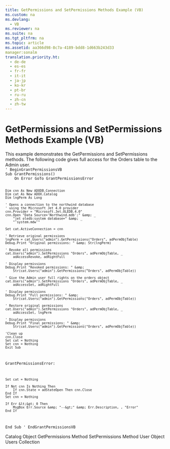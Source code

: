 ```yaml
---
title: GetPermissions and SetPermissions Methods Example (VB)
ms.custom: na
ms.devlang: 
  - VB
ms.reviewer: na
ms.suite: na
ms.tgt_pltfrm: na
ms.topic: article
ms.assetid: aa366d98-8c7a-4189-bdd8-1d663b243d33
manager:sonalm
translation.priority.ht: 
  - de-de
  - es-es
  - fr-fr
  - it-it
  - ja-jp
  - ko-kr
  - pt-br
  - ru-ru
  - zh-cn
  - zh-tw
---
```

# GetPermissions and SetPermissions Methods Example (VB)
<?xml version="1.0" encoding="utf-8"?>
<developerReferenceWithoutSyntaxDocument xmlns="http://ddue.schemas.microsoft.com/authoring/2003/5" xmlns:xlink="http://www.w3.org/1999/xlink" xmlns:xsi="http://www.w3.org/2001/XMLSchema-instance" xsi:schemaLocation="http://ddue.schemas.microsoft.com/authoring/2003/5 http://dduestorage.blob.core.windows.net/ddueschema/developer.xsd">
  <introduction>
    <para>This example demonstrates the <legacyLink xlink:href="df201c1f-c76a-465d-98f0-83b7fc36e6e3">GetPermissions</legacyLink> and <legacyLink xlink:href="b7f925d7-b05c-4376-bb49-f8d2c17b8b24">SetPermissions</legacyLink> methods. The following code gives full access for the Orders table to the Admin user.</para>
  </introduction>
  <section>
    <content>
      <code>' BeginGrantPermissionsVB
Sub GrantPermissions()
    On Error GoTo GrantPermissionsError
    
    Dim cnn As New ADODB.Connection
    Dim cat As New ADOX.Catalog
    Dim lngPerm As Long

    ' Opens a connection to the northwind database
    ' using the Microsoft Jet 4.0 provider
    cnn.Provider = "Microsoft.Jet.OLEDB.4.0"
    cnn.Open "Data Source='Northwind.mdb';" &amp; _
        "jet oledb:system database=" &amp; _
        "'system.mdw'"

    Set cat.ActiveConnection = cnn

    ' Retrieve original permissions
    lngPerm = cat.Users("admin").GetPermissions("Orders", adPermObjTable)
    Debug.Print "Original permissions: " &amp; Str(lngPerm)
    
    ' Revoke all permissions
    cat.Users("admin").SetPermissions "Orders", adPermObjTable, _
        adAccessRevoke, adRightFull
    
    ' Display permissions
    Debug.Print "Revoked permissions: " &amp; _
        Str(cat.Users("admin").GetPermissions("Orders", adPermObjTable))
    
    ' Give the Admin user full rights on the orders object
    cat.Users("admin").SetPermissions "Orders", adPermObjTable, _
        adAccessSet, adRightFull

    ' Display permissions
    Debug.Print "Full permissions: " &amp; _
        Str(cat.Users("admin").GetPermissions("Orders", adPermObjTable))

    ' Restore original permissions
    cat.Users("admin").SetPermissions "Orders", adPermObjTable, _
        adAccessSet, lngPerm

    ' Display permissions
    Debug.Print "Final permissions: " &amp; _
        Str(cat.Users("admin").GetPermissions("Orders", adPermObjTable))
    
    'Clean up
    cnn.Close
    Set cat = Nothing
    Set cnn = Nothing
    Exit Sub
    
GrantPermissionsError:
    
    Set cat = Nothing
    
    If Not cnn Is Nothing Then
        If cnn.State = adStateOpen Then cnn.Close
    End If
    Set cnn = Nothing
    
    If Err &lt;&gt; 0 Then
        MsgBox Err.Source &amp; "--&gt;" &amp; Err.Description, , "Error"
    End If
    
End Sub
' EndGrantPermissionsVB</code>
    </content>
  </section>
  <relatedTopics>
<link xlink:href="bb651639-a488-4e38-b6de-0ed99fa4dd92">Catalog Object</link>
<link xlink:href="df201c1f-c76a-465d-98f0-83b7fc36e6e3">GetPermissions Method</link>
<link xlink:href="b7f925d7-b05c-4376-bb49-f8d2c17b8b24">SetPermissions Method</link>
<link xlink:href="f68e32ce-ef7c-407d-bdb5-d280947ae0e2">User Object</link>
<link xlink:href="0a30fa74-6f10-4410-bd70-882e7c43cd46">Users Collection</link>
</relatedTopics>
</developerReferenceWithoutSyntaxDocument>
